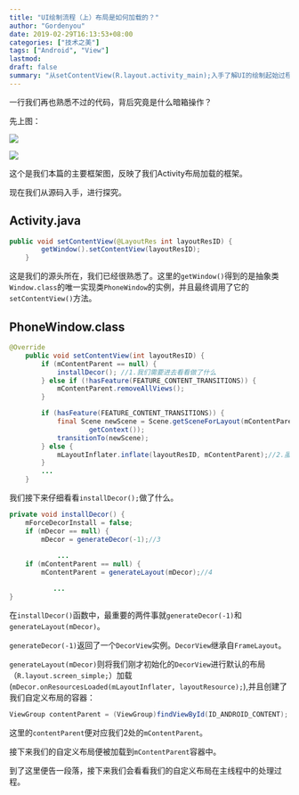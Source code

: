 ```yaml
---
title: "UI绘制流程（上）布局是如何加载的？"
author: "Gordenyou"
date: 2019-02-29T16:13:53+08:00
categories: ["技术之美"]
tags: ["Android", "View"]
lastmod: 
draft: false
summary: "从setContentView(R.layout.activity_main);入手了解UI的绘制起始过程"
---
```


一行我们再也熟悉不过的代码，背后究竟是什么暗箱操作？

先上图：

![](../picture/Activity_setContentView.png)

![](../picture/Activity_viewStruct.png)

这个是我们本篇的主要框架图，反映了我们Activity布局加载的框架。

现在我们从源码入手，进行探究。

## Activity.java

```java
public void setContentView(@LayoutRes int layoutResID) {
        getWindow().setContentView(layoutResID);
    }
```

这是我们的源头所在，我们已经很熟悉了。这里的`getWindow()`得到的是抽象类`Window.class`的唯一实现类`PhoneWindow`的实例，并且最终调用了它的`setContentView()`方法。



## PhoneWindow.class

```java
@Override
    public void setContentView(int layoutResID) {
        if (mContentParent == null) {
            installDecor(); //1.我们需要进去看看做了什么
        } else if (!hasFeature(FEATURE_CONTENT_TRANSITIONS)) {
            mContentParent.removeAllViews();
        }

        if (hasFeature(FEATURE_CONTENT_TRANSITIONS)) {
            final Scene newScene = Scene.getSceneForLayout(mContentParent, layoutResID,
                    getContext());
            transitionTo(newScene);
        } else {
            mLayoutInflater.inflate(layoutResID, mContentParent);//2.虽然不知道installDecor()处做了什么，但我们可以在这里推断出是为了给加载布局做出准备。
        }
        ...
    }
```

我们接下来仔细看看`installDecor();`做了什么。

```java
private void installDecor() {
    mForceDecorInstall = false;
    if (mDecor == null) {
        mDecor = generateDecor(-1);//3
        
            ...
    if (mContentParent == null) {
        mContentParent = generateLayout(mDecor);//4

           ...
}
```

在`installDecor()`函数中，最重要的两件事就`generateDecor(-1)`和`generateLayout(mDecor)`。

`generateDecor(-1)`返回了一个`DecorView`实例。`DecorView`继承自`FrameLayout`。

`generateLayout(mDecor)`则将我们刚才初始化的`DecorView`进行默认的布局（`R.layout.screen_simple;`）加载(`mDecor.onResourcesLoaded(mLayoutInflater, layoutResource);`),并且创建了我们自定义布局的容器：

```java
ViewGroup contentParent = (ViewGroup)findViewById(ID_ANDROID_CONTENT);
```

这里的`contentParent`便对应我们2处的`mContentParent`。

接下来我们的自定义布局便被加载到`mContentParent`容器中。

到了这里便告一段落，接下来我们会看看我们的自定义布局在主线程中的处理过程。